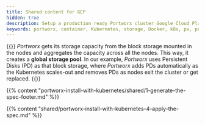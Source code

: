 ```yaml
---
title: Shared content for GCP
hidden: true
description: Setup a production ready Portworx cluster Google Cloud Platform (GCP).
keywords: portworx, container, Kubernetes, storage, Docker, k8s, pv, persistent disk, gke, gce
---
```


{{<info>}}
_Portworx_ gets its storage capacity from the block storage mounted in the nodes and aggregates the capacity across all the nodes. This way, it creates a **global storage pool**. In our example, _Portworx_ uses Persistent Disks (PD) as that block storage, where _Portworx_ adds PDs automatically as the Kubernetes scales-out and removes PDs as nodes exit the cluster or get replaced.
{{</info>}}

{{% content "portworx-install-with-kubernetes/shared/1-generate-the-spec-footer.md" %}}

{{% content "shared/portworx-install-with-kubernetes-4-apply-the-spec.md" %}}
